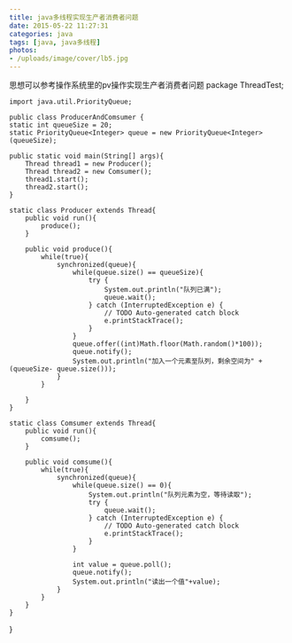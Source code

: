 ```yaml
---
title: java多线程实现生产者消费者问题
date: 2015-05-22 11:27:31
categories: java
tags: [java, java多线程]
photos: 
- /uploads/image/cover/lb5.jpg
---
```


思想可以参考操作系统里的pv操作实现生产者消费者问题
    package ThreadTest;

    import java.util.PriorityQueue;

    public class ProducerAndComsumer {
	static int queueSize = 20;
	static PriorityQueue<Integer> queue = new PriorityQueue<Integer>(queueSize);
	
	public static void main(String[] args){
		Thread thread1 = new Producer();
		Thread thread2 = new Comsumer();
		thread1.start();
		thread2.start();
	}
	
	static class Producer extends Thread{
		public void run(){
			produce();
		}
		
		public void produce(){
			while(true){
				synchronized(queue){
					while(queue.size() == queueSize){
						try {
							System.out.println("队列已满");
							queue.wait();
						} catch (InterruptedException e) {
							// TODO Auto-generated catch block
							e.printStackTrace();
						}
					}
					queue.offer((int)Math.floor(Math.random()*100));
					queue.notify();
					System.out.println("加入一个元素至队列，剩余空间为" + (queueSize- queue.size()));
				}
			}
			
		}
	}
	
	static class Comsumer extends Thread{
		public void run(){
			comsume();
		}
		
		public void comsume(){
			while(true){
				synchronized(queue){
					while(queue.size() == 0){
						System.out.println("队列元素为空，等待读取");
						try {
							queue.wait();
						} catch (InterruptedException e) {
							// TODO Auto-generated catch block
							e.printStackTrace();
						}
					}
					
					int value = queue.poll();
					queue.notify();
					System.out.println("读出一个值"+value);
				}
			}
		}
	}
}
